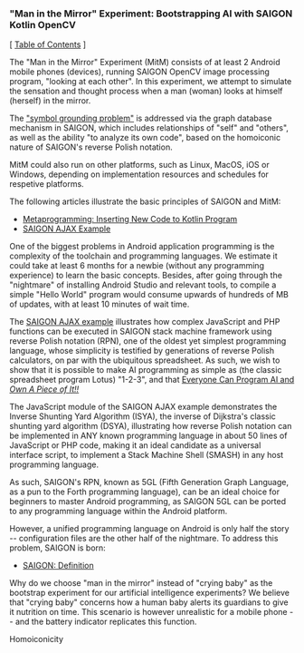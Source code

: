 ### "Man in the Mirror" Experiment: Bootstrapping AI with SAIGON Kotlin OpenCV

\[ [Table of Contents](https://github.com/udexon/SAIGON/blob/master/0_Table_of_Contents.md) \]

The "Man in the Mirror" Experiment (MitM) consists of at least 2 Android mobile phones (devices), running SAIGON OpenCV image processing program, "looking at each other". In this experiment, we attempt to simulate the sensation and thought process when a man (woman) looks at himself (herself) in the mirror. 

The ["symbol grounding problem"](https://en.wikipedia.org/wiki/Symbol_grounding_problem) is addressed via the graph database mechanism in SAIGON, which includes relationships of "self" and "others", as well as the ability "to analyze its own code", based on the homoiconic nature of SAIGON's reverse Polish notation.

MitM could also run on other platforms, such as Linux, MacOS, iOS or Windows, depending on implementation resources and schedules for respetive platforms.

The following articles illustrate the basic principles of SAIGON and MitM:

- [ Metaprogramming: Inserting New Code to Kotlin Program ](https://github.com/udexon/SAIGON/blob/master/S_insert.md)
- [SAIGON AJAX Example](http://5gl.epizy.com/nsm/fgl.html)

One of the biggest problems in Android application programming is the complexity of the toolchain and programming languages. We estimate it could take at least 6 months for a newbie (without any programming experience) to learn the basic concepts. Besides, after going through the "nightmare" of installing Android Studio and relevant tools, to compile a simple "Hello World" program would consume upwards of hundreds of MB of updates, with at least 10 minutes of wait time.

The [SAIGON AJAX example](http://5gl.epizy.com/nsm/fgl.html) illustrates how complex JavaScript and PHP functions can be executed in SAIGON stack machine framework using reverse Polish notation (RPN), one of the oldest yet simplest programming language, whose simplicity is testified by generations of reverse Polish calculators, on par with the ubiquitous spreadsheet. As such, we wish to show that it is possible to make AI programming as simple as (the classic spreadsheet program Lotus) "1-2-3", and that [ Everyone Can Program AI and *Own A Piece of It!!* ](https://github.com/udexon/SAIGON/blob/master/Now_Everyone_Can_AI.md)

The JavaScript module of the SAIGON AJAX example demonstrates the Inverse Shunting Yard Algorithm (ISYA), the inverse of Dijkstra's classic shunting yard algorithm (DSYA), illustrating how reverse Polish notation can be implemented in ANY known programming language in about 50 lines of JavaScript or PHP code, making it an ideal candidate as a universal interface script, to implement a Stack Machine Shell (SMASH) in any host programming language.

As such, SAIGON's RPN, known as 5GL (Fifth Generation Graph Language, as a pun to the Forth programming language), can be an ideal choice for beginners to master Android programming, as SAIGON 5GL can be ported to any programming language within the Android platform.

However, a unified programming language on Android is only half the story -- configuration files are the other half of the nightmare. To address this problem, SAIGON is born:

- [ SAIGON: Definition ](https://github.com/udexon/SAIGON/blob/master/SAIGON_def.md)

Why do we choose "man in the mirror" instead of "crying baby" as the bootstrap experiment for our artificial intelligence experiments? We believe that "crying baby" concerns how a human baby alerts its guardians to give it nutrition on time. This scenario is however unrealistic for a mobile phone -- and the battery indicator replicates this function.

Homoiconicity
